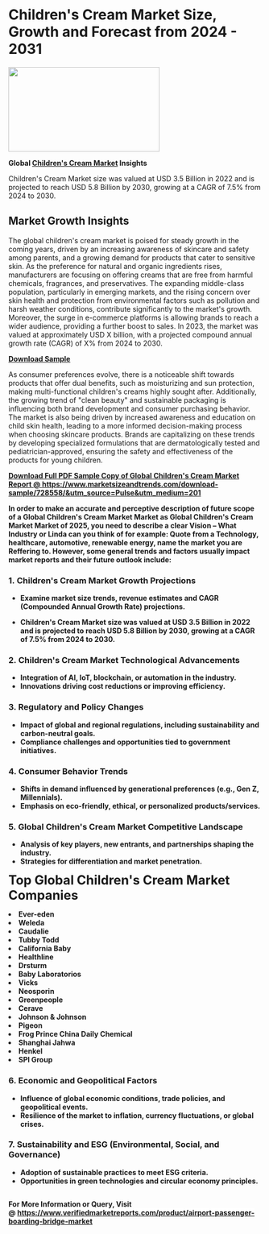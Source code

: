 <H1>Children's Cream Market Size, Growth and Forecast from 2024 - 2031</H1><img class="aligncenter size-medium wp-image-584254" src="https://thirdeyenews.in/wp-content/uploads/2024/09/Global-Market-Research-300x168.jpeg" alt="" width="300" height="168" /><p><strong>Global&nbsp;<a href="https://www.marketsizeandtrends.com/download-sample/728558/&amp;utm_source=Pulse&amp;utm_medium=201">Children's Cream Market</a> Insights</strong></p><p>Children's Cream Market size was valued at USD 3.5 Billion in 2022 and is projected to reach USD 5.8 Billion by 2030, growing at a CAGR of 7.5% from 2024 to 2030.</p><p><h2>Market Growth Insights</h2> <p>The global children's cream market is poised for steady growth in the coming years, driven by an increasing awareness of skincare and safety among parents, and a growing demand for products that cater to sensitive skin. As the preference for natural and organic ingredients rises, manufacturers are focusing on offering creams that are free from harmful chemicals, fragrances, and preservatives. The expanding middle-class population, particularly in emerging markets, and the rising concern over skin health and protection from environmental factors such as pollution and harsh weather conditions, contribute significantly to the market's growth. Moreover, the surge in e-commerce platforms is allowing brands to reach a wider audience, providing a further boost to sales. In 2023, the market was valued at approximately USD X billion, with a projected compound annual growth rate (CAGR) of X% from 2024 to 2030.</p> <p><strong><a href="#">Download Sample</a></strong></p> <p>As consumer preferences evolve, there is a noticeable shift towards products that offer dual benefits, such as moisturizing and sun protection, making multi-functional children's creams highly sought after. Additionally, the growing trend of "clean beauty" and sustainable packaging is influencing both brand development and consumer purchasing behavior. The market is also being driven by increased awareness and education on child skin health, leading to a more informed decision-making process when choosing skincare products. Brands are capitalizing on these trends by developing specialized formulations that are dermatologically tested and pediatrician-approved, ensuring the safety and effectiveness of the products for young children.</p> <p><strong><a href="#"></p><p><span class=""><strong>Download Full PDF Sample Copy of Global Children's Cream Market Report</strong> @ <a href="https://www.marketsizeandtrends.com/download-sample/728558/&amp;utm_source=Pulse&amp;utm_medium=201" target="_blank">https://www.marketsizeandtrends.com/download-sample/728558/&amp;utm_source=Pulse&amp;utm_medium=201</a></span></p><p>In order to make an accurate and perceptive description of future scope of a Global&nbsp;Children's Cream Market Market as Global&nbsp;Children's Cream Market Market of 2025, you need to describe a clear Vision &ndash; What Industry or Linda can you think of for example: Quote from a Technology, healthcare, automotive, renewable energy, name the market you are Reffering to. However, some general trends and factors usually impact market reports and their future outlook include:</p><h3>1.&nbsp;<strong>Children's Cream Market Growth Projections</strong></h3><ul><li>Examine market size trends, revenue estimates and CAGR (Compounded Annual Growth Rate) projections.</li><li><p>Children's Cream Market size was valued at USD 3.5 Billion in 2022 and is projected to reach USD 5.8 Billion by 2030, growing at a CAGR of 7.5% from 2024 to 2030.</p></li></ul><h3>2.&nbsp;<strong>Children's Cream Market Technological Advancements</strong></h3><ul><li>Integration of AI, IoT, blockchain, or automation in the industry.</li><li>Innovations driving cost reductions or improving efficiency.</li></ul><h3>3.&nbsp;<strong>Regulatory and Policy Changes</strong></h3><ul><li>Impact of global and regional regulations, including sustainability and carbon-neutral goals.</li><li>Compliance challenges and opportunities tied to government initiatives.</li></ul><h3>4.&nbsp;<strong>Consumer Behavior Trends</strong></h3><ul><li>Shifts in demand influenced by generational preferences (e.g., Gen Z, Millennials).</li><li>Emphasis on eco-friendly, ethical, or personalized products/services.</li></ul><h3>5.&nbsp;<strong>Global Children's Cream Market Competitive Landscape</strong></h3><ul><li>Analysis of key players, new entrants, and partnerships shaping the industry.</li><li>Strategies for differentiation and market penetration.</li></ul><p data-pm-slice="1 1 []"><span style="color: inherit; font-family: inherit; font-size: 25px;">Top Global Children's Cream Market Companies</span></p><div class="" data-test-id=""><p><li>Ever-eden</li><li> Weleda</li><li> Caudalie</li><li> Tubby Todd</li><li> California Baby</li><li> Healthline</li><li> Drsturm</li><li> Baby Laboratorios</li><li> Vicks</li><li> Neosporin</li><li> Greenpeople</li><li> Cerave</li><li> Johnson & Johnson</li><li> Pigeon</li><li> Frog Prince China Daily Chemical</li><li> Shanghai Jahwa</li><li> Henkel</li><li> SPI Group</li></p></div><h3>6.&nbsp;<strong>Economic and Geopolitical Factors</strong></h3><ul><li>Influence of global economic conditions, trade policies, and geopolitical events.</li><li>Resilience of the market to inflation, currency fluctuations, or global crises.</li></ul><h3>7.&nbsp;<strong>Sustainability and ESG (Environmental, Social, and Governance)</strong></h3><ul><li>Adoption of sustainable practices to meet ESG criteria.</li><li>Opportunities in green technologies and circular economy principles.</li></ul><h2><strong style="font-size: 14px;">For More Information or Query, Visit @&nbsp;</strong><a style="background-color: #ffffff; font-size: 14px;" href="https://www.marketsizeandtrends.com/report/children-s-cream-market/" target="_blank">https://www.verifiedmarketreports.com/product/airport-passenger-boarding-bridge-market</a></h2>
